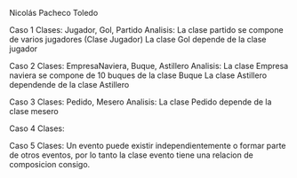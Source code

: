 Nicolás Pacheco Toledo

Caso 1
Clases: Jugador, Gol, Partido
Analisis: La clase partido se compone de varios jugadores (Clase Jugador)
La clase Gol depende de la clase jugador

Caso 2
Clases: EmpresaNaviera, Buque, Astillero
Analisis: La clase Empresa naviera se compone de 10 buques de la clase Buque
La clase Astillero dependende de la clase Astillero

Caso 3
Clases: Pedido, Mesero
Analisis: La clase Pedido depende de la clase mesero

Caso 4
Clases: 

Caso 5
Clases:  Un evento puede existir independientemente o formar parte de otros eventos, por lo tanto la clase evento tiene una relacion de composicion consigo.